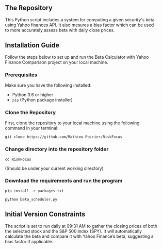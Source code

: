 ## The Repository

This Python script includes a system for computing a given security's beta using Yahoo finances API. It also mesures a bias factor which can be used to more accurately assess beta with daily close prices.

## Installation Guide

Follow the steps below to set up and run the Beta Calculator with Yahoo Finance Comparison project on your local machine.

### Prerequisites

Make sure you have the following installed:

- Python 3.6 or higher
- `pip` (Python package installer)

### Clone the Repository

First, clone the repository to your local machine using the following command in your terminal:

```
git clone https://github.com/Mathieu-Poirier/RiskFocus
```

### Change directory into the repository folder

```
cd RiskFocus 
```
(Should be under your current working directory)

### Download the requirements and run the program

```
pip install -r packages.txt
```
```
python beta_scheduler.py
```
## Initial Version Constraints

The script is set to run daily at 09:31 AM to gather the closing prices of both the selected stock and the S&P 500 index (SPY). 
It will automatically calculate the beta and compare it with Yahoo Finance’s beta, suggesting a bias factor if applicable.
